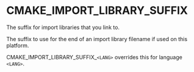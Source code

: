   

# CMAKE_IMPORT_LIBRARY_SUFFIX  
The suffix for import libraries that you link to.  

The suffix to use for the end of an import library filename if used on
this platform.  

CMAKE_IMPORT_LIBRARY_SUFFIX_```<LANG>``` overrides this for language ```<LANG>```.  

